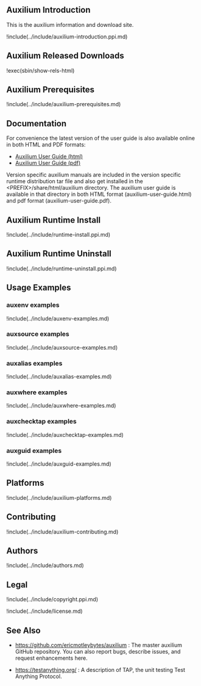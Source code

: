 ## Auxilium Introduction

This is the auxilium information and download site.

!include(../include/auxilium-introduction.ppi.md)

## Auxilium Released Downloads

!exec(sbin/show-rels-html)

## Auxilium Prerequisites

!include(../include/auxilium-prerequisites.md)

## Documentation

For convenience the latest version of the user guide is also
available online in both HTML and PDF formats:

* [Auxilium User Guide (html)](https://ericmotleybytes.github.io/auxilium/auxilium-user-guide.html)
* [Auxilium User Guide (pdf)](https://ericmotleybytes.github.io/auxilium/auxilium-user-guide.pdf)

Version specific auxilium manuals are included in the
version specific runtime distribution tar file and
also get installed in the \<PREFIX\>/share/html/auxilium directory.
The auxilium user guide is available in that directory
in both HTML format (auxilium-user-guide.html)
and pdf format (auxilium-user-guide.pdf).

## Auxilium Runtime Install

!include(../include/runtime-install.ppi.md)

## Auxilium Runtime Uninstall

!include(../include/runtime-uninstall.ppi.md)

## Usage Examples

### auxenv examples

!include(../include/auxenv-examples.md)

### auxsource examples

!include(../include/auxsource-examples.md)

### auxalias examples

!include(../include/auxalias-examples.md)

### auxwhere examples

!include(../include/auxwhere-examples.md)

### auxchecktap examples

!include(../include/auxchecktap-examples.md)

### auxguid examples

!include(../include/auxguid-examples.md)

## Platforms

!include(../include/auxilium-platforms.md)

## Contributing

!include(../include/auxilium-contributing.md)

## Authors

!include(../include/authors.md)

## Legal

!include(../include/copyright.ppi.md)

!include(../include/license.md)

## See Also

* <https://github.com/ericmotleybytes/auxilium> : The master auxilium
  GitHub repository. You can also report bugs, describe issues, and
  request enhancements here.

* <https://testanything.org/> : A description of TAP,
  the unit testing Test Anything Protocol.
